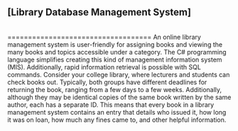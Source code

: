 ## [Library Database Management System]
</br>
===================================
An online library management system is user-friendly for assigning books and viewing the many books and topics accessible under a category.
The C# programming language simplifies creating this kind of management information system (MIS). 
Additionally, rapid information retrieval is possible with SQL commands.
Consider your college library, where lecturers and students can check books out. 
Typically, both groups have different deadlines for returning the book, ranging from a few days to a few weeks.
Additionally, although they may be identical copies of the same book written by the same author, each has a separate ID. 
This means that every book in a library management system contains an entry that details who issued it, how long it was on loan, how much any fines came to, and other helpful information.
